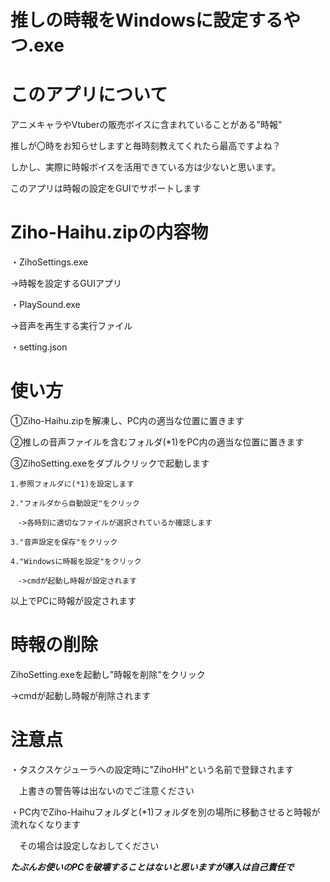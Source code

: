 # 推しの時報をWindowsに設定するやつ.exe

# このアプリについて
アニメキャラやVtuberの販売ボイスに含まれていることがある"時報" 

推しが〇時をお知らせしますと毎時刻教えてくれたら最高ですよね？ 

しかし、実際に時報ボイスを活用できている方は少ないと思います。 

このアプリは時報の設定をGUIでサポートします 


# Ziho-Haihu.zipの内容物
・ZihoSettings.exe 

  ->時報を設定するGUIアプリ 
  
・PlaySound.exe

  ->音声を再生する実行ファイル 
  
・setting.json 


# 使い方
①Ziho-Haihu.zipを解凍し、PC内の適当な位置に置きます 

➁推しの音声ファイルを含むフォルダ(*1)をPC内の適当な位置に置きます 

③ZihoSetting.exeをダブルクリックで起動します 

	1.参照フォルダに(*1)を設定します 
	
	2."フォルダから自動設定"をクリック 
	
	　->各時刻に適切なファイルが選択されているか確認します 
	 
	3."音声設定を保存"をクリック 
	
	4."Windowsに時報を設定"をクリック 
	
	　->cmdが起動し時報が設定されます 
	 

以上でPCに時報が設定されます 


# 時報の削除
ZihoSetting.exeを起動し"時報を削除"をクリック 

->cmdが起動し時報が削除されます 


# 注意点
・タスクスケジューラへの設定時に"ZihoHH"という名前で登録されます 

　上書きの警告等は出ないのでご注意ください 
 
・PC内でZiho-Haihuフォルダと(*1)フォルダを別の場所に移動させると時報が流れなくなります 

　その場合は設定しなおしてください 
 
 
 ***たぶんお使いのPCを破壊することはないと思いますが導入は自己責任で*** 
 
